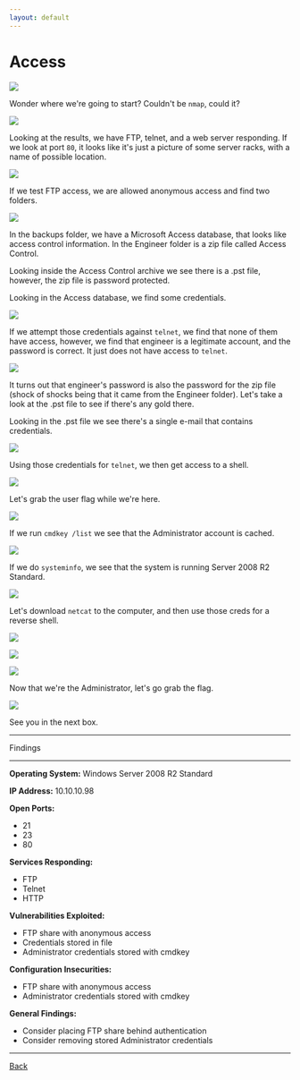```yaml
---
layout: default
---
```


# Access

![](./01.png)

Wonder where we're going to start?  Couldn't be ```nmap```, could it?

![](./02.png)

Looking at the results, we have FTP, telnet, and a web server responding.  If we look at port ```80```, it looks like it's just a picture of some server racks, with a name of possible location.

![](./03.png)

If we test FTP access, we are allowed anonymous access and find two folders.

![](./04.png)

In the backups folder, we have a Microsoft Access database, that looks like access control information.  In the Engineer folder is a zip file called Access Control.

Looking inside the Access Control archive we see there is a .pst file, however, the zip file is password protected.

Looking in the Access database, we find some credentials.

![](./05.png)

If we attempt those credentials against ```telnet```, we find that none of them have access, however, we find that engineer is a legitimate account, and the password is correct.  It just does not have access to ```telnet```.

![](./06.png)

It turns out that engineer's password is also the password for the zip file (shock of shocks being that it came from the Engineer folder).  Let's take a look at the .pst file to see if there's any gold there.

Looking in the .pst file we see there's a single e-mail that contains credentials.

![](./07.png)

Using those credentials for ```telnet```, we then get access to a shell.

![](./08.png)

Let's grab the user flag while we're here.

![](./09.png)

If we run ```cmdkey /list``` we see that the Administrator account is cached.

![](./10.png)

If we do ```systeminfo```, we see that the system is running Server 2008 R2 Standard.

![](./11.png)

Let's download ```netcat``` to the computer, and then use those creds for a reverse shell.

![](./12.png)

![](./13.png)

![](./14.png)

Now that we're the Administrator, let's go grab the flag.

![](./15.png)

See you in the next box.

___

Findings

___

**Operating System:** Windows Server 2008 R2 Standard

**IP Address:** 10.10.10.98

**Open Ports:**
- 21
- 23
- 80

**Services Responding:**
- FTP
- Telnet
- HTTP

**Vulnerabilities Exploited:**
- FTP share with anonymous access
- Credentials stored in file
- Administrator credentials stored with cmdkey

**Configuration Insecurities:**
- FTP share with anonymous access
- Administrator credentials stored with cmdkey

**General Findings:**
- Consider placing FTP share behind authentication
- Consider removing stored Administrator credentials

___

[Back](../)

